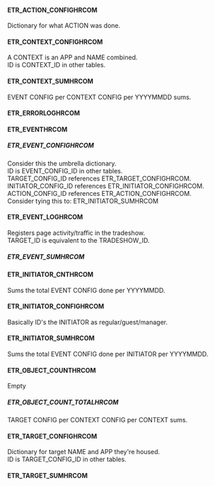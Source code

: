 #### ETR_ACTION_CONFIGHRCOM
Dictionary for what ACTION was done.

#### ETR_CONTEXT_CONFIGHRCOM
A CONTEXT is an APP and NAME combined.<br>
ID is CONTEXT_ID in other tables.
#### ETR_CONTEXT_SUMHRCOM
EVENT CONFIG per CONTEXT CONFIG per YYYYMMDD sums.

#### ETR_ERRORLOGHRCOM

#### ETR_EVENTHRCOM
##### ETR_EVENT_CONFIGHRCOM
Consider this the umbrella dictionary.<br>
ID is EVENT_CONFIG_ID in other tables.<br>
TARGET_CONFIG_ID references ETR_TARGET_CONFIGHRCOM.<br>
INITIATOR_CONFIG_ID references ETR_INITIATOR_CONFIGHRCOM.<br>
ACTION_CONFIG_ID references ETR_ACTION_CONFIGHRCOM.<br>
Consider tying this to: ETR_INITIATOR_SUMHRCOM

#### ETR_EVENT_LOGHRCOM
Registers page activity/traffic in the tradeshow.<br>
TARGET_ID is equivalent to the TRADESHOW_ID.

##### ETR_EVENT_SUMHRCOM

#### ETR_INITIATOR_CNTHRCOM
Sums the total EVENT CONFIG done per YYYYMMDD.
#### ETR_INITIATOR_CONFIGHRCOM
Basically ID's the INITIATOR as regular/guest/manager.
#### ETR_INITIATOR_SUMHRCOM
Sums the total EVENT CONFIG done per INITIATOR per YYYYMMDD.

#### ETR_OBJECT_COUNTHRCOM
Empty
##### ETR_OBJECT_COUNT_TOTALHRCOM
TARGET CONFIG per CONTEXT CONFIG per CONTEXT sums.

#### ETR_TARGET_CONFIGHRCOM
Dictionary for target NAME and APP they're housed.<br>
ID is TARGET_CONFIG_ID in other tables.
#### ETR_TARGET_SUMHRCOM
